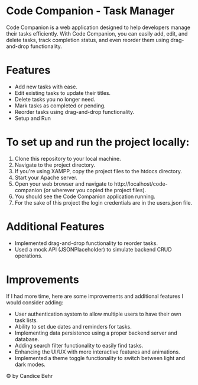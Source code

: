 # Code Companion - Task Manager
Code Companion is a web application designed to help developers manage their tasks efficiently. With Code Companion, you can easily add, edit, and delete tasks, track completion status, and even reorder them using drag-and-drop functionality.

# Features
* Add new tasks with ease.
* Edit existing tasks to update their titles.
* Delete tasks you no longer need.
* Mark tasks as completed or pending.
* Reorder tasks using drag-and-drop functionality.
* Setup and Run

# To set up and run the project locally:
1. Clone this repository to your local machine.
2. Navigate to the project directory.
3. If you're using XAMPP, copy the project files to the htdocs directory.
4. Start your Apache server.
5. Open your web browser and navigate to http://localhost/code-companion (or wherever you copied the project files).
6. You should see the Code Companion application running.
7. For the sake of this project the login credentials are in the users.json file.

# Additional Features
- Implemented drag-and-drop functionality to reorder tasks.
- Used a mock API (JSONPlaceholder) to simulate backend CRUD operations.

# Improvements
If I had more time, here are some improvements and additional features I would consider adding:

- User authentication system to allow multiple users to have their own task lists.
- Ability to set due dates and reminders for tasks.
- Implementing data persistence using a proper backend server and database.
- Adding search filter functionality to easily find tasks.
- Enhancing the UI/UX with more interactive features and animations.
- Implemented a theme toggle functionality to switch between light and dark modes.

© by Candice Behr
